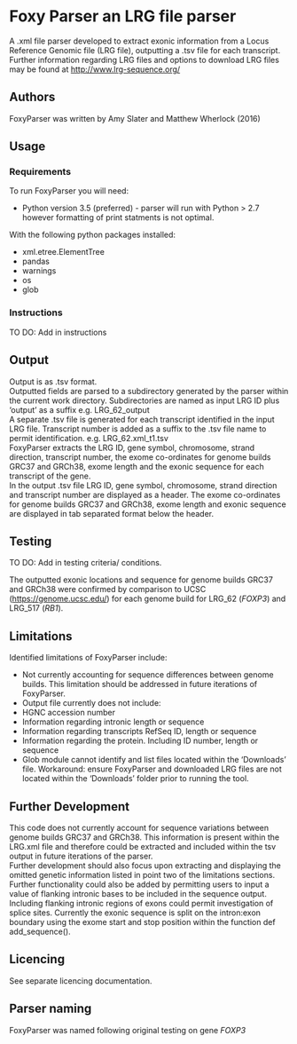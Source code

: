 # Foxy Parser an LRG file parser
A .xml file parser developed to extract exonic information from a Locus Reference Genomic file (LRG file), outputting a .tsv file for each transcript.   
Further information regarding LRG files and options to download LRG files may be found at http://www.lrg-sequence.org/

## Authors
FoxyParser was written by Amy Slater and Matthew Wherlock (2016)

## Usage
### Requirements
To run FoxyParser you will need:
* Python version 3.5 (preferred) - parser will run with Python > 2.7 however formatting of print statments is not optimal. 
  
With the following python packages installed:
* xml.etree.ElementTree
* pandas
*	warnings
*	os
* glob

### Instructions
TO DO: Add in instructions  

## Output
Output is as .tsv format.  
Outputted fields are parsed to a subdirectory generated by the parser within the current work directory. Subdirectories are named as input LRG ID plus ‘output’ as a suffix e.g. LRG_62_output   
A separate .tsv file is generated for each transcript identified in the input LRG file. Transcript number is added as a suffix to the .tsv file name to permit identification. e.g. LRG_62.xml_t1.tsv  
FoxyParser extracts the LRG ID, gene symbol, chromosome, strand direction, transcript number, the exome co-ordinates for genome builds GRC37 and GRCh38, exome length and the exonic sequence for each transcript of the gene.   
In the output .tsv file LRG ID, gene symbol, chromosome, strand direction and transcript number are displayed as a header. The exome co-ordinates for genome builds GRC37 and GRCh38, exome length and exonic sequence are displayed in tab separated format below the header.  

## Testing
TO DO: Add in testing criteria/ conditions.   
  
The outputted exonic locations and sequence for genome builds GRC37 and GRCh38 were confirmed by comparison to UCSC (https://genome.ucsc.edu/) for each genome build for LRG_62 (_FOXP3_) and LRG_517 (_RB1_).

## Limitations
Identified limitations of FoxyParser include:

*	Not currently accounting for sequence differences between genome builds. This limitation should be addressed in future iterations of FoxyParser. 
*	Output file currently does not include:
  *	HGNC accession number
  *	Information regarding intronic length or sequence
  *	Information regarding transcripts RefSeq ID, length or sequence
  *	Information regarding the protein. Including ID number, length or sequence
*	Glob module cannot identify and list files located within the ‘Downloads’ file. Workaround: ensure FoxyParser and downloaded LRG files are not located within the ‘Downloads’ folder prior to running the tool. 


## Further Development
This code does not currently account for sequence variations between genome builds GRC37 and GRCh38. This information is present within the LRG.xml file and therefore could be extracted and included within the tsv output in future iterations of the parser.  
Further development should also focus upon extracting and displaying the omitted genetic information listed in point two of the limitations sections.   
Further functionality could also be added by permitting users to input a value of flanking intronic bases to be included in the sequence output. Including flanking intronic regions of exons could permit investigation of splice sites. Currently the exonic sequence is split on the intron:exon boundary using the exome start and stop position within the function def add_sequence().   

## Licencing 
See separate licencing documentation. 

## Parser naming
FoxyParser was named following original testing on gene _FOXP3_
